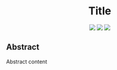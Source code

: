 <h1 align="center"> Title </h1>

<p align="center">
    <img src="https://img.shields.io/github/issues/sergioskz97/CoolREADME?style=for-the-badge" href="https://github.com/sergioskz97/CoolREADME/issues">
    <img src="https://img.shields.io/badge/Contributors-1-brightgreen?style=for-the-badge" href="https://github.com/sergioskz97/CoolREADME/graphs/contributors">
    <img src="https://img.shields.io/badge/-LinkedIn-black.svg?style=for-the-badge&logo=linkedin&colorB=555" href="https://www.linkedin.com/in/sergio-manuel-rodr%C3%ADguez-vega-575baa1b7/">
</p>

<h2>Abstract</h2>

<p>Abstract content</p>
